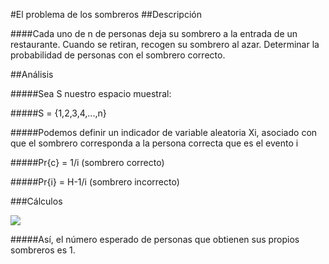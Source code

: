 #El problema de los sombreros
##Descripción

####Cada uno de n de personas deja su sombrero a la entrada de un restaurante. Cuando se retiran, recogen su sombrero al azar. Determinar la probabilidad de personas con el sombrero correcto.

##Análisis

#####Sea S nuestro espacio muestral:

#####S = {1,2,3,4,...,n}

#####Podemos definir un indicador de variable aleatoria Xi, asociado con que el sombrero corresponda a la persona correcta que es el evento i



#####Pr{c} = 1/i (sombrero correcto)

#####Pr{i} = H-1/i (sombrero incorrecto)

###Cálculos

![](http://www.sciweavers.org/upload/Tex2Img_1429466959/render.png) 



#####Así, el número esperado de personas que obtienen sus propios sombreros es 1.